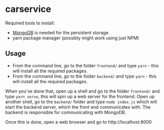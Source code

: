 # carservice

Required tools to install:

- [MongoDB](https://docs.mongodb.com/manual/administration/install-community/) is needed for the persistent storage. 
- yarn package manager (possibly might work using just NPM)

## Usage
- From the command line, go to the folder `frontend/` and type `yarn` - this will install all the required packages.
- From the command line, go to the folder `backend/` and type `yarn` - this will install all the required packages.

When you've done that, open up a shell and go to the folder `frontend/` and type `yarn serve`, this will spin up a web server for the frontend.
Open up another shell, go to the `backend/` folder and type `node index.js` which will start the backend server, which the front end communicates with. 
The backend is responsible for communicating with MongoDB.

Once this is done, open a web browser and go to http://localhost:8000
